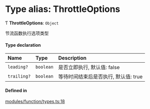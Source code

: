 # Type alias: ThrottleOptions

Ƭ **ThrottleOptions**: `Object`

节流函数执行选项类型

#### Type declaration

| Name | Type | Description |
| :------ | :------ | :------ |
| `leading?` | `boolean` | 是否立即执行, 默认值: false |
| `trailing?` | `boolean` | 等待时间结束后是否执行, 默认值: true |

#### Defined in

[modules/function/types.ts:18](https://github.com/loclink/tianjie/blob/e41a67e/src/modules/function/types.ts#L18)
